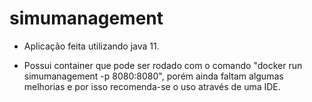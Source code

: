 # simumanagement

- Aplicação feita utilizando java 11.

- Possui container que pode ser rodado com o comando "docker run simumanagement -p 8080:8080", porém ainda faltam algumas melhorias e por isso recomenda-se o uso através de uma IDE.
